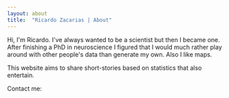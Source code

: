 ```yaml
---
layout: about
title:  "Ricardo Zacarias | About"
---
```


Hi, I'm Ricardo. I've always wanted to be a scientist but then I became one. After finishing a PhD in neuroscience I figured that I would much rather play around with other people's data than generate my own. Also I like maps.

This website aims to share short-stories based on statistics that also entertain.

Contact me:  <a href="mailto:ricardo.zsilva@gmail.com"> <i class="fas fa-envelope"></i></a>